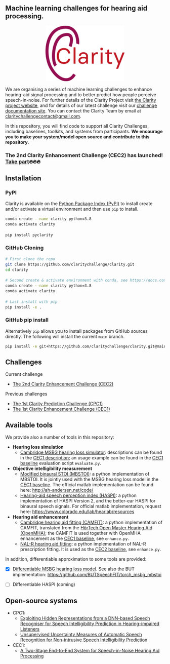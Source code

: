 ## Machine learning challenges for hearing aid processing.
<p align="center">
  <img src="docs/images/earfinal_clarity_customColour.png" alt="drawing" width="250"/>
</p>

We are organising a series of machine learning challenges to enhance hearing-aid signal processing and to better predict how people perceive speech-in-noise. For further details of the Clarity Project visit [the Clarity project website](http://claritychallenge.org/), and for details of our latest challenge visit our [challenge documentation site](https://claritychallenge.github.io/clarity_CC_doc/). You can contact the Clarity Team by email at [claritychallengecontact@gmail.com](claritychallengecontact@gmail.com).

In this repository, you will find code to support all Clarity Challenges, including baselines, toolkits, and systems from participants. **We encourage you to make your system/model open source and contribute to this repository.**

### The 2nd Clarity Enhancement Challenge (CEC2) has launched! [Take part](https://claritychallenge.github.io/clarity_CC_doc/docs/category/taking-part):fire::fire::fire:

## Installation


### PyPI

Clarity is available on the [Python Package Index (PyPI)](https://pypi.org/project/pyclarity) to install create and/or
activate a virtual environment and then use `pip` to install.

``` bash
conda create --name clarity python=3.8
conda activate clarity

pip install pyclarity
```

### GitHub Cloning

```bash
# First clone the repo
git clone https://github.com/claritychallenge/clarity.git
cd clarity

# Second create & activate environment with conda, see https://docs.conda.io/projects/conda/en/latest/user-guide/install/index.html
conda create --name clarity python=3.8
conda activate clarity

# Last install with pip
pip install -e .
```

### GitHub pip install

Alternatively `pip` allows you to install packages from GitHub sources directly. The following will install the current
`main` branch.

``` bash
pip install -e git+https://github.com/claritychallenge/clarity.git@main
```

## Challenges

Current challenge

- [The 2nd Clarity Enhancement Challenge (CEC2)](./recipes/cec2)

Previous challenges

- [The 1st Clarity Prediction Challenge (CPC1)](./recipes/cpc1)
- [The 1st Clarity Enhancement Challenge (CEC1)](./recipes/cec1)


## Available tools

We provide also a number of tools in this repository:
- **Hearing loss simulation**
    - [Cambridge MSBG hearing loss simulator](./clarity/evaluator/msbg): descriptions can be found in the [CEC1 description](./recipes/cec1); an usage example can be found in the [CEC1 baseline](./recipes/cec1/baseline) evaluation script `evaluate.py`.
- **Objective intelligibility measurement**
    - [Modified binaural STOI (MBSTOI)](./clarity/evaluator/mbstoi/mbstoi.py): a python implementation of MBSTOI. It is jointly used with the MSBG hearing loss model in the [CEC1 baseline](./recipes/cec1/baseline). The official matlab implementation can be found here: http://ah-andersen.net/code/
    - [Hearing-aid speech perception index (HASPI)](./clarity/evaluator/haspi/haspi.py): a python implementation of HASPI Version 2, and the better-ear HASPI for binaural speech signals. For official matlab implementation, request here: https://www.colorado.edu/lab/hearlab/resources
- **Hearing aid enhancement**
    - [Cambridge hearing aid fitting (CAMFIT)](./clarity/enhancer/gha/gainrule_camfit.py): a python implementation of CAMFIT, translated from the [HörTech Open Master Hearing Aid (OpenMHA)](http://www.openmha.org/about/); the CAMFIT is used together with OpenMHA enhancement as the [CEC1 baseline](./recipes/cec1/baseline), see `enhance.py`.
    - [NAL-R hearing aid fitting](./clarity/enhancer/nalr.py): a python implementation of NAL-R prescription fitting. It is used as the [CEC2 baseline](./recipes/cec2/baseline), see `enhance.py`.

In addition, differentiable approximation to some tools are provided:
* [x] [Differentiable MSBG hearing loss model](./clarity/predictor/torch_msbg.py). See also the BUT implementation: https://github.com/BUTSpeechFIT/torch_msbg_mbstoi
* [ ] Differentiable HASPI (coming)



## Open-source systems
- CPC1:
  - [Exploiting Hidden Representations from a DNN-based Speech Recogniser for Speech Intelligibility Prediction in Hearing-impaired Listeners](./recipes/cpc1/e032_sheffield)
  - [Unsupervised Uncertainty Measures of Automatic Speech Recognition for Non-intrusive Speech Intelligibility Prediction](./recipes/cpc1/e029_sheffield)
- CEC1:
  - [A Two-Stage End-to-End System for Speech-in-Noise Hearing Aid Processing](./recipes/cec1/e009_sheffield)
